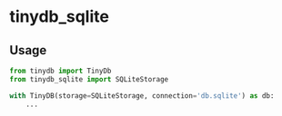 # tinydb_sqlite

## Usage

``` py
from tinydb import TinyDb
from tinydb_sqlite import SQLiteStorage

with TinyDB(storage=SQLiteStorage, connection='db.sqlite') as db:
    ...
```
